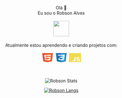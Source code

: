 <div 
    align="center"> Olá 🚀 
  <br>
    Eu sou o Robson Alves
  <br>
  <br>
    <a href="https://www.instagram.com/robsonalves___/" > <img src="https://cdn-icons-png.flaticon.com/512/87/87390.png" width="50" height="50"> </a> 
  <br>
  <br>
    Atualmente estou aprendendo e criando projetos com:
  <br>
  <br>
    <img src="https://raw.githubusercontent.com/devicons/devicon/master/icons/html5/html5-original.svg" width="40" height="30">
    <img src="https://raw.githubusercontent.com/devicons/devicon/master/icons/css3/css3-original.svg" width="40" height="30">
    <img src="https://raw.githubusercontent.com/devicons/devicon/master/icons/javascript/javascript-plain.svg" width="40" height="30">
    <br>
    <br>
    <br>


![Robson Stats](https://github-readme-stats.vercel.app/api?username=Robson15A&show_icons=true&theme=radical)

[![Robson Langs](https://github-readme-stats.vercel.app/api/top-langs/?username=Robson15A&layout=compact)](https://github.com/anuraghazra/github-readme-stats)

</div>
